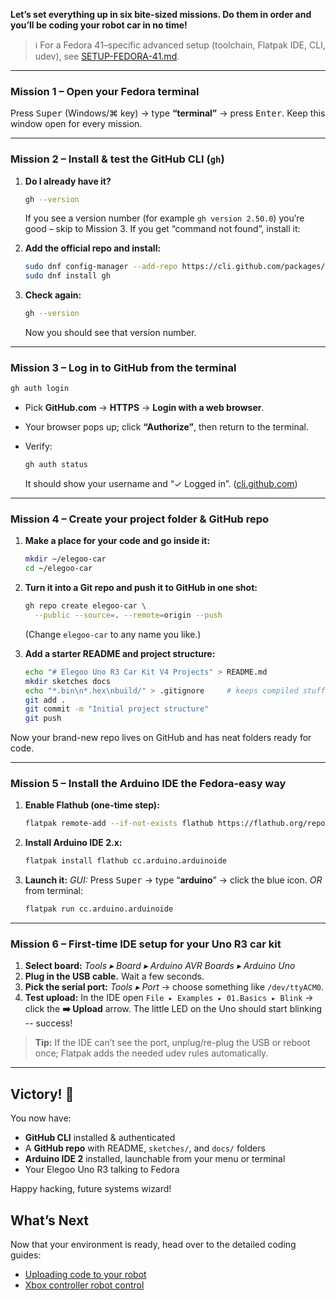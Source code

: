 **Let’s set everything up in six bite-sized missions.
Do them in order and you’ll be coding your robot car in no time!**

> ℹ️ For a Fedora 41–specific advanced setup (toolchain, Flatpak IDE, CLI, udev), see [SETUP-FEDORA-41.md](SETUP-FEDORA-41.md).

---

### Mission 1 – Open your Fedora terminal

Press <kbd>Super</kbd> (Windows/⌘ key) → type **“terminal”** → press <kbd>Enter</kbd>.
Keep this window open for every mission.

---

### Mission 2 – Install & test the GitHub CLI (`gh`)

1. **Do I already have it?**

   ```bash
   gh --version
   ```

   If you see a version number (for example `gh version 2.50.0`) you’re good – skip to Mission 3.
   If you get “command not found”, install it:

2. **Add the official repo and install:**

   ```bash
   sudo dnf config-manager --add-repo https://cli.github.com/packages/rpm/gh-cli.repo
   sudo dnf install gh
   ```

3. **Check again:**

   ```bash
   gh --version
   ```

   Now you should see that version number.

---

### Mission 3 – Log in to GitHub from the terminal

```bash
gh auth login
```

* Pick **GitHub.com** → **HTTPS** → **Login with a web browser**.
* Your browser pops up; click **“Authorize”**, then return to the terminal.
* Verify:

  ```bash
  gh auth status
  ```

  It should show your username and “✓ Logged in”. ([cli.github.com][1])

---

### Mission 4 – Create your project folder & GitHub repo

1. **Make a place for your code and go inside it:**

   ```bash
   mkdir ~/elegoo-car
   cd ~/elegoo-car
   ```

2. **Turn it into a Git repo and push it to GitHub in one shot:**

   ```bash
   gh repo create elegoo-car \
     --public --source=. --remote=origin --push
   ```

   (Change `elegoo-car` to any name you like.)

3. **Add a starter README and project structure:**

   ```bash
   echo "# Elegoo Uno R3 Car Kit V4 Projects" > README.md
   mkdir sketches docs
   echo "*.bin\n*.hex\nbuild/" > .gitignore     # keeps compiled stuff out of Git
   git add .
   git commit -m "Initial project structure"
   git push
   ```

Now your brand-new repo lives on GitHub and has neat folders ready for code.

---

### Mission 5 – Install the Arduino IDE the Fedora-easy way

1. **Enable Flathub (one-time step):**

   ```bash
   flatpak remote-add --if-not-exists flathub https://flathub.org/repo/flathub.flatpakrepo
   ```

2. **Install Arduino IDE 2.x:**

   ```bash
   flatpak install flathub cc.arduino.arduinoide
   ```

3. **Launch it:**
   *GUI:* Press <kbd>Super</kbd> → type “**arduino**” → click the blue icon.
   *OR* from terminal:

   ```bash
   flatpak run cc.arduino.arduinoide
   ```

---

### Mission 6 – First-time IDE setup for your Uno R3 car kit

1. **Select board:** *Tools ▸ Board ▸ Arduino AVR Boards ▸ Arduino Uno*
2. **Plug in the USB cable.** Wait a few seconds.
3. **Pick the serial port:** *Tools ▸ Port* → choose something like `/dev/ttyACM0`.
4. **Test upload:** In the IDE open `File ▸ Examples ▸ 01.Basics ▸ Blink` → click the **➡️ Upload** arrow.
   The little LED on the Uno should start blinking -- success!

> **Tip:** If the IDE can’t see the port, unplug/re-plug the USB or reboot once; Flatpak adds the needed udev rules automatically.

---

## Victory! 🎉

You now have:

* **GitHub CLI** installed & authenticated
* A **GitHub repo** with README, `sketches/`, and `docs/` folders
* **Arduino IDE 2** installed, launchable from your menu or terminal
* Your Elegoo Uno R3 talking to Fedora

Happy hacking, future systems wizard!

## What’s Next

Now that your environment is ready, head over to the detailed coding guides:

- [Uploading code to your robot](uploading-code.md)
- [Xbox controller robot control](xbox-control-steps.md)

[1]: https://cli.github.com/manual/gh_auth_login?utm_source=chatgpt.com "gh auth login - GitHub CLI"